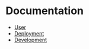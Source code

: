 # Documentation
- [User](https://github.com/Eli017/rating-project/blob/master/Documentation/User.md)
- [Deployment](https://github.com/Eli017/rating-project/blob/master/Documentation/Deployment.md)
- [Development](https://github.com/Eli017/rating-project/blob/master/Documentation/Development.md)
